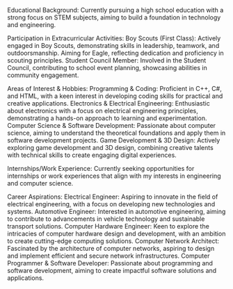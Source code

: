 Educational Background: Currently pursuing a high school education with a strong focus on STEM subjects, aiming to build a foundation in technology and engineering.

Participation in Extracurricular Activities:
  Boy Scouts (First Class): Actively engaged in Boy Scouts, demonstrating skills in leadership, teamwork, and outdoorsmanship. Aiming for Eagle, reflecting dedication and proficiency in scouting principles.
  Student Council Member: Involved in the Student Council, contributing to school event planning, showcasing abilities in community engagement.

Areas of Interest & Hobbies:
  Programming & Coding: Proficient in C++, C#, and HTML, with a keen interest in developing coding skills for practical and creative applications.
  Electronics & Electrical Engineering: Enthusiastic about electronics with a focus on electrical engineering principles, demonstrating a hands-on approach to learning and experimentation.
  Computer Science & Software Development: Passionate about computer science, aiming to understand the theoretical foundations and apply them in software development projects.
  Game Development & 3D Design: Actively exploring game development and 3D design, combining creative talents with technical skills to create engaging digital experiences.
  
Internships/Work Experience: Currently seeking opportunities for internships or work experiences that align with my interests in engineering and computer science.

Career Aspirations:
  Electrical Engineer: Aspiring to innovate in the field of electrical engineering, with a focus on developing new technologies and systems.
  Automotive Engineer: Interested in automotive engineering, aiming to contribute to advancements in vehicle technology and sustainable transport solutions.
  Computer Hardware Engineer: Keen to explore the intricacies of computer hardware design and development, with an ambition to create cutting-edge computing solutions.
  Computer Network Architect: Fascinated by the architecture of computer networks, aspiring to design and implement efficient and secure network infrastructures.
  Computer Programmer & Software Developer: Passionate about programming and software development, aiming to create impactful software solutions and applications.
